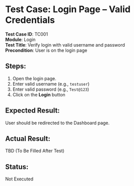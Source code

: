 # Test Case: Login Page – Valid Credentials

**Test Case ID**: TC001  
**Module**: Login  
**Test Title**: Verify login with valid username and password  
**Precondition**: User is on the login page  

## Steps:
1. Open the login page.
2. Enter valid username (e.g., `testuser`)
3. Enter valid password (e.g., `Test@123`)
4. Click on the **Login** button

## Expected Result:
User should be redirected to the Dashboard page.

## Actual Result:
TBD (To Be Filled After Test)

## Status:
Not Executed
